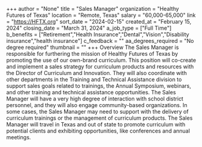 +++
author = "None"
title = "Sales Manager"
organization = "Healthy Futures of Texas"
location = "Remote, Texas"
salary = "60,000-65,000"
link = "https://HFTX.org"
sort_date = "2024-02-15"
created_at = "February 15, 2024"
closing_date = "March 31, 2024"
a_job_type = ["Full Time"]
b_benefits = ["Retirement","Health Insurance","Dental","Vision","Disability insurance","health insurance"]
c_feedback = ""
aa_degrees_required = "No degree required"
thumbnail = ""
+++
Overview 
The Sales Manager is responsible for furthering the mission of Healthy Futures of Texas by promoting the use of our own-brand curriculum. This position will co-create and implement a sales strategy for curriculum products and resources with the Director of Curriculum and Innovation. They will also coordinate with other departments in the Training and Technical Assistance division to support sales goals related to trainings, the Annual Symposium, webinars, and other training and technical assistance opportunities. The Sales Manager will have a very high degree of interaction with school district personnel, and they will also engage community-based organizations. In some cases, the Sales Manager may need to support with the delivery of curriculum trainings or the management of curriculum products. The Sales Manager will travel in Texas and out of state to promote curriculum with potential clients and exhibiting opportunities, like conferences and annual meetings.
